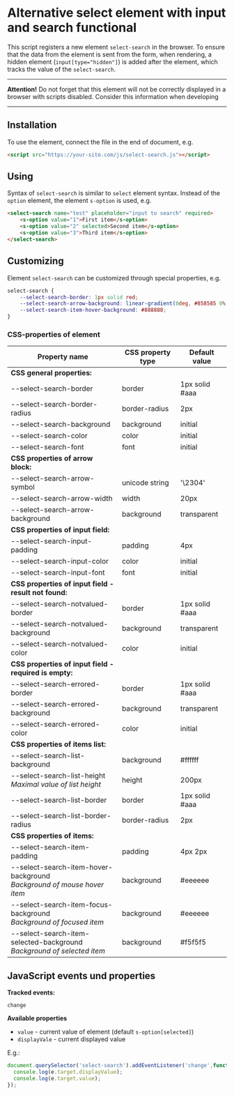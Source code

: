 # Alternative select element with input and search functional

This script registers a new element `select-search` in the browser. To ensure that the data from the element is sent from the form, when rendering, a hidden element (`input[type="hidden"]`) is added after the element, which tracks the value of the `select-search`.

***
**Attention!**
Do not forget that this element will not be correctly displayed in a browser with scripts disabled.
Consider this information when developing
***

## Installation

To use the element, connect the file in the end of document, e.g.

```html
<script src="https://your-site.com/js/select-search.js"></script>
```

## Using

Syntax of `select-search` is similar to `select` element syntax. Instead of the `option` element, the element `s-option` is used, e.g.

```html
<select-search name="test" placeholder="input to search" required>
    <s-option value="1">First item</s-option>
    <s-option value="2" selected>Second item</s-option>
    <s-option value="3">Third item</s-option>
</select-search>
```

## Customizing

Element `select-search` can be customized through special properties, e.g.

```css
select-search {
    --select-search-border: 1px solid red;
    --select-search-arrow-background: linear-gradient(0deg, #858585 0%, #dedede 100%);
    --select-search-item-hover-background: #888888;
}
```

### CSS-properties of element


Property name                               |  CSS property type  |  Default value  |
--------------------------------------------|---------------------|-----------------|
**CSS general properties:**                 |                     |                 |
--select-search-border                      |     border          |  1px solid #aaa |
--select-search-border-radius               |     border-radius   |       2px       |
--select-search-background                  |     background      |      initial    |
--select-search-color                       |     color           |      initial    |
--select-search-font                        |     font            |      initial    |
**CSS properties of arrow block:**          |                     |                 |
--select-search-arrow-symbol                |     unicode string  |     '\2304'     |
--select-search-arrow-width                 |     width           |       20px      |
--select-search-arrow-background            |     background      |    transparent  |
**CSS properties of input field:**          |                     |                 |
--select-search-input-padding               |     padding         |        4px      |
--select-search-input-color                 |     color           |      initial    |
--select-search-input-font                  |     font            |      initial    |
**CSS properties of input field - result not found:**|            |                 |
--select-search-notvalued-border            |     border          |  1px solid #aaa |
--select-search-notvalued-background        |     background      |    transparent  |
--select-search-notvalued-color             |     color           |      initial    |
**CSS properties of input field - required is empty:**|           |                 |
--select-search-errored-border              |     border          |  1px solid #aaa |
--select-search-errored-background          |     background      |    transparent  |
--select-search-errored-color               |     color           |      initial    |
**CSS properties of items list:**           |                     |                 |
--select-search-list-background             |     background      |      #ffffff    |
--select-search-list-height <br>*Maximal value of list height*|     height          |       200px     |
--select-search-list-border                 |     border          |  1px solid #aaa |
--select-search-list-border-radius          |     border-radius   |       2px       |
**CSS properties of items:**               |                     |                 |
--select-search-item-padding                |     padding         |     4px 2px     |
--select-search-item-hover-background <br>*Background of mouse hover item*|     background      |     #eeeeee     |
--select-search-item-focus-background <br>*Background of focused item*|     background      |     #eeeeee     |
--select-search-item-selected-background <br>*Background of selected item*    |     background      |     #f5f5f5     |

## JavaScript events und properties

**Tracked events:**

`change`

**Available properties**

* `value` - current value of element (default `s-option[selected]`)
* `displayVale` - current displayed value

E.g.:

```js
document.querySelector('select-search').addEventListener('change',function(e){
  console.log(e.target.displayValue);
  console.log(e.target.value);
});
```
